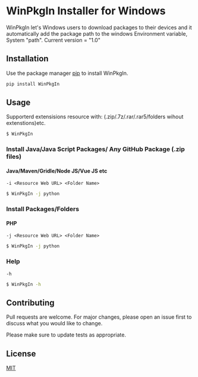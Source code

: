 # WinPkgIn Installer for Windows

WinPkgIn let's Windows users to download packages to their devices and it automatically add the package path to the windows Environment variable, System "path". 
Current version = "1.0"

## Installation

Use the package manager [pip](https://pip.pypa.io/en/stable/) to install WinPkgIn.
```bash
pip install WinPkgIn
```

## Usage
Supporterd extensisions resource with: (.zip/.7z/.rar/.rar5/folders wihout extenstions)etc.
```bash
$ WinPkgIn 
```
### Install Java/Java Script Packages/ Any GitHub Package (.zip files)
#### Java/Maven/Gridle/Node JS/Vue JS etc
`-i <Resource Web URL> <Folder Name>`
```bash
$ WinPkgIn -j python
```
### Install Packages/Folders
#### PHP
`-j <Resource Web URL> <Folder Name>`
```bash
$ WinPkgIn -j python
```
### Help
`-h`
```bash
$ WinPkgIn -h
```

## Contributing
Pull requests are welcome. For major changes, please open an issue first to discuss what you would like to change.

Please make sure to update tests as appropriate.

## License
[MIT](https://choosealicense.com/licenses/mit/)
